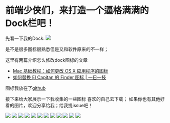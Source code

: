 # 前端少侠们，来打造一个逼格满满的Dock栏吧！

先看一下我的Dock:
![](http://i1.piimg.com/4851/c4a9d0dcb70f84fa.png)

是不是很多图标很熟悉但是又和软件原来的不一样；

这里有两篇介绍怎么修改dock图标的文章
- [Mac 基础教程：如何更改 OS X 应用程序的图标](http://sspai.com/26274/)
- [如何替换 El Capitan 的 Finder 图标 | 一日一技 ](http://sspai.com/34971)

图标我放在了[github](https://github.com/nicesu/Mac-icns)

接下来给大家展示一下我收集的一些图标
喜欢的自己去下载；
如果你也有其他好看的图片，欢迎分享给我；给我提issue吧！

![](http://yotuku.cn/link?url=BkGdHhrZg&tk_plan=free&tk_storage=tietuku&tk_vuid=f648123f-0747-495b-89ad-f89676108b02&tk_time=2016111317)
![](http://yotuku.cn/link?url=HyfTmhBWx&tk_plan=free&tk_storage=tietuku&tk_vuid=f648123f-0747-495b-89ad-f89676108b02&tk_time=2016111317)
![](http://yotuku.cn/link?url=HySGVnHWl&tk_plan=free&tk_storage=tietuku&tk_vuid=f648123f-0747-495b-89ad-f89676108b02&tk_time=2016111317)
![](http://yotuku.cn/link?url=HJvkrhBWl&tk_plan=free&tk_storage=tietuku&tk_vuid=f648123f-0747-495b-89ad-f89676108b02&tk_time=2016111317)
![](http://yotuku.cn/link?url=BJ2kS2rZe&tk_plan=free&tk_storage=tietuku&tk_vuid=f648123f-0747-495b-89ad-f89676108b02&tk_time=2016111317)
![](http://yotuku.cn/link?url=Hk-lr2H-x&tk_plan=free&tk_storage=tietuku&tk_vuid=f648123f-0747-495b-89ad-f89676108b02&tk_time=2016111317)
![](http://yotuku.cn/link?url=H1ElHhS-g&tk_plan=free&tk_storage=tietuku&tk_vuid=f648123f-0747-495b-89ad-f89676108b02&tk_time=2016111317)
![](http://yotuku.cn/link?url=S1PlS2Sbl&tk_plan=free&tk_storage=tietuku&tk_vuid=f648123f-0747-495b-89ad-f89676108b02&tk_time=2016111317)
![](http://yotuku.cn/link?url=Hk5lS3H-l&tk_plan=free&tk_storage=tietuku&tk_vuid=f648123f-0747-495b-89ad-f89676108b02&tk_time=2016111317)
![](http://yotuku.cn/link?url=HJpxH3rWx&tk_plan=free&tk_storage=tietuku&tk_vuid=f648123f-0747-495b-89ad-f89676108b02&tk_time=2016111317)
![](http://yotuku.cn/link?url=Syf-rnB-g&tk_plan=free&tk_storage=tietuku&tk_vuid=f648123f-0747-495b-89ad-f89676108b02&tk_time=2016111317)
![](http://yotuku.cn/link?url=BJrWB3S-g&tk_plan=free&tk_storage=tietuku&tk_vuid=f648123f-0747-495b-89ad-f89676108b02&tk_time=2016111317)



